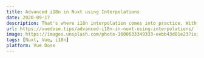 ```yaml
---
title: Advanced i18n in Nuxt using Interpolations
date: 2020-09-17
description: That's where i18n interpolation comes into practice. With i18n, instead of using v-html we can instead use interpolation. How? i18n gives us an <i18n> component that we can use on any of our pages or inside our components.
url: https://vuedose.tips/advanced-i18n-in-nuxt-using-interpolations/
image: https://images.unsplash.com/photo-1600633349333-eebb43d01e23?ixid=MXwxMjA3fDB8MHxwaG90by1wYWdlfHx8fGVufDB8fHw%3D&ixlib=rb-1.2.1&auto=format&fit=crop&w=2550&q=80
tags: [Nuxt, Vue, i18n]
platform: Vue Dose
---
```

